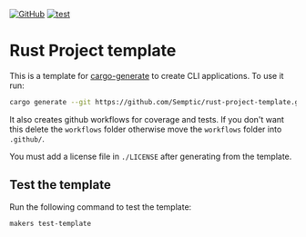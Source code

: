 [![GitHub](https://img.shields.io/github/license/Semptic/rust-project-template)](https://github.com/Semptic/rust-project-template/blob/main/LICENSE)
[![test](https://github.com/Semptic/rust-project-template/actions/workflows/test.yml/badge.svg)](https://github.com/Semptic/rust-project-template/actions/workflows/test.yml)

# Rust Project template

This is a template for [cargo-generate](https://github.com/cargo-generate/cargo-generate) to create CLI applications. To use it run:

```bash
cargo generate --git https://github.com/Semptic/rust-project-template.git
```

It also creates github workflows for coverage and tests. If you don't want this delete the `workflows` folder otherwise move the `workflows` folder into `.github/`.

You must add a license file in `./LICENSE` after generating from the template.


## Test the template

Run the following command to test the template:
```bash
makers test-template
```
